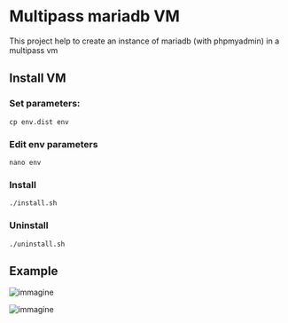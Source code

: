 # Multipass mariadb VM
This project help to create an instance of mariadb (with phpmyadmin) in a multipass vm
## Install VM
### Set parameters:
```
cp env.dist env
```
### Edit env parameters
```
nano env
```
### Install
```
./install.sh
```
### Uninstall
```
./uninstall.sh
```

## Example
![immagine](https://user-images.githubusercontent.com/7722346/213928353-1929eb63-a595-407d-9457-3b40758fc4e1.png)

![immagine](https://user-images.githubusercontent.com/7722346/213929514-7ea2866e-d16f-4661-bb71-84ae3a1a4e2c.png)
